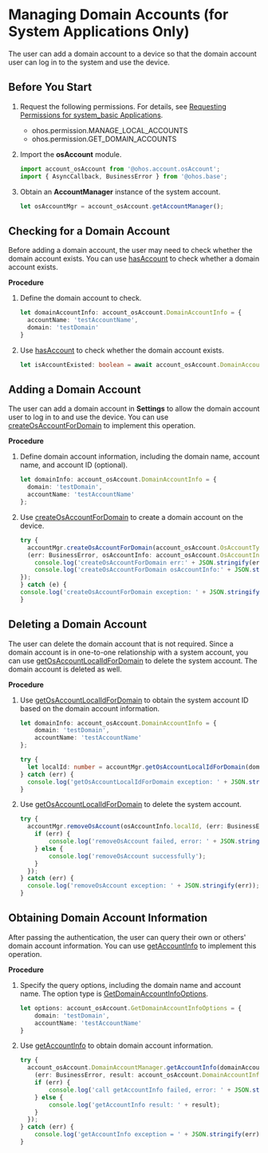 # Managing Domain Accounts (for System Applications Only)

The user can add a domain account to a device so that the domain account user can log in to the system and use the device.

## Before You Start

1. Request the following permissions. For details, see [Requesting Permissions for system_basic Applications](../security/AccessToken/determine-application-mode.md#requesting-permissions-for-system_basic-applications).
   - ohos.permission.MANAGE_LOCAL_ACCOUNTS
   - ohos.permission.GET_DOMAIN_ACCOUNTS

2. Import the **osAccount** module.

   ```ts
   import account_osAccount from '@ohos.account.osAccount';
   import { AsyncCallback, BusinessError } from '@ohos.base';
   ```

3. Obtain an **AccountManager** instance of the system account.

   ```ts
   let osAccountMgr = account_osAccount.getAccountManager();
   ```

## Checking for a Domain Account

Before adding a domain account, the user may need to check whether the domain account exists. You can use [hasAccount](../reference/apis/js-apis-osAccount.md#hasaccount10) to check whether a domain account exists.

**Procedure**

1. Define the domain account to check.

   ```ts
   let domainAccountInfo: account_osAccount.DomainAccountInfo = {
     accountName: 'testAccountName',
     domain: 'testDomain'
   }
   ```

2. Use [hasAccount](../reference/apis/js-apis-osAccount.md#hasaccount10) to check whether the domain account exists.

   ```ts
   let isAccountExisted: boolean = await account_osAccount.DomainAccountManager.hasAccount(domainAccountInfo);
   ```

## Adding a Domain Account

The user can add a domain account in **Settings** to allow the domain account user to log in to and use the device. You can use [createOsAccountForDomain](../reference/apis/js-apis-osAccount.md#createosaccountfordomain) to implement this operation.

**Procedure**

1. Define domain account information, including the domain name, account name, and account ID (optional).

   ```ts
   let domainInfo: account_osAccount.DomainAccountInfo = {
     domain: 'testDomain',
     accountName: 'testAccountName'
   };
   ```

2. Use [createOsAccountForDomain](../reference/apis/js-apis-osAccount.md#createosaccountfordomain) to create a domain account on the device.

   ```ts
   try {
     accountMgr.createOsAccountForDomain(account_osAccount.OsAccountType.NORMAL, domainInfo,
     (err: BusinessError, osAccountInfo: account_osAccount.OsAccountInfo)=>{
       console.log('createOsAccountForDomain err:' + JSON.stringify(err));
       console.log('createOsAccountForDomain osAccountInfo:' + JSON.stringify(osAccountInfo));
   });
   } catch (e) {
   console.log('createOsAccountForDomain exception: ' + JSON.stringify(e));
   }
   ```

## Deleting a Domain Account

The user can delete the domain account that is not required. Since a domain account is in one-to-one relationship with a system account, you can use [getOsAccountLocalIdForDomain](../reference/apis/js-apis-osAccount.md#getosaccountlocalidfordomain) to delete the system account. The domain account is deleted as well.

**Procedure**

1. Use [getOsAccountLocalIdForDomain](../reference/apis/js-apis-osAccount.md#getosaccountlocalidfordomain) to obtain the system account ID based on the domain account information.

   ```ts
   let domainInfo: account_osAccount.DomainAccountInfo = {
       domain: 'testDomain',
       accountName: 'testAccountName'
   };

   try {
     let localId: number = accountMgr.getOsAccountLocalIdForDomain(domainInfo);
   } catch (err) {
     console.log('getOsAccountLocalIdForDomain exception: ' + JSON.stringify(err));
   }
   ```

2. Use [getOsAccountLocalIdForDomain](../reference/apis/js-apis-osAccount.md#getosaccountlocalidfordomain) to delete the system account.

   ```ts
   try {
     accountMgr.removeOsAccount(osAccountInfo.localId, (err: BusinessError)=>{
       if (err) {
           console.log('removeOsAccount failed, error: ' + JSON.stringify(err));
       } else {
           console.log('removeOsAccount successfully');
       }
     });
   } catch (err) {
     console.log('removeOsAccount exception: ' + JSON.stringify(err));
   }
   ```

## Obtaining Domain Account Information

After passing the authentication, the user can query their own or others' domain account information. You can use [getAccountInfo](../reference/apis/js-apis-osAccount.md#getaccountinfo10) to implement this operation.

**Procedure**

1. Specify the query options, including the domain name and account name. The option type is [GetDomainAccountInfoOptions](../reference/apis/js-apis-osAccount.md#getdomainaccountinfooptions10).

   ```ts
   let options: account_osAccount.GetDomainAccountInfoOptions = {
       domain: 'testDomain',
       accountName: 'testAccountName'
   }
   ```

2. Use [getAccountInfo](../reference/apis/js-apis-osAccount.md#getaccountinfo10) to obtain domain account information.

   ```ts
   try {
     account_osAccount.DomainAccountManager.getAccountInfo(domainAccountInfo,
       (err: BusinessError, result: account_osAccount.DomainAccountInfo) => {
       if (err) {
           console.log('call getAccountInfo failed, error: ' + JSON.stringify(err));
       } else {
           console.log('getAccountInfo result: ' + result);
       }
     });
   } catch (err) {
       console.log('getAccountInfo exception = ' + JSON.stringify(err));
   }
   ```
